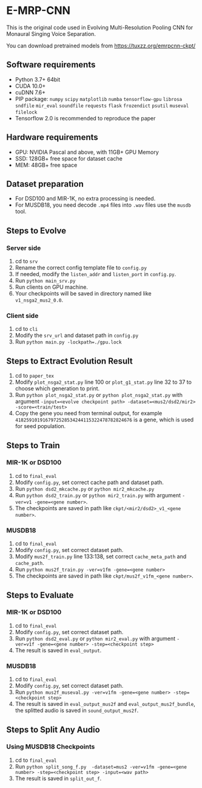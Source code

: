 # E-MRP-CNN
This is the original code used in Evolving Multi-Resolution Pooling CNN for Monaural Singing Voice Separation.

You can download pretrained models from https://tuxzz.org/emrpcnn-ckpt/

## Software requirements
* Python 3.7+ 64bit
* CUDA 10.0+
* cuDNN 7.6+
* PIP package: `numpy` `scipy` `matplotlib` `numba` `tensorflow-gpu` `librosa` `sndfile` `mir_eval` `soundfile` `requests` `flask` `frozendict` `psutil` `museval` `filelock`
* Tensorflow 2.0 is recommended to reproduce the paper

## Hardware requirements
* GPU: NVIDIA Pascal and above, with 11GB+ GPU Memory
* SSD: 128GB+ free space for dataset cache
* MEM: 48GB+ free space

## Dataset preparation
* For DSD100 and MIR-1K, no extra processing is needed.
* For MUSDB18, you need decode `.mp4` files into `.wav` files use the `musdb` tool.

## Steps to Evolve
### Server side
1. cd to `srv`
2. Rename the correct config template file to `config.py`
3. If needed, modify the `listen_addr` and `listen_port` in `config.py`.
4. Run `python main_srv.py`
5. Run clients on GPU machine.
6. Your checkpoints will be saved in directory named like `v1_nsga2_mus2_0.0`.

### Client side
1. cd to `cli`
2. Modify the `srv_url` and dataset path in `config.py`
3. Run `python main.py -lockpath=./gpu.lock`

## Steps to Extract Evolution Result
1. cd to `paper_tex`
2. Modify `plot_nsga2_stat.py` line 100 or `plot_g1_stat.py` line 32 to 37 to choose which generation to print.
3. Run `python plot_nsga2_stat.py` or `python plot_nsga2_stat.py` with argument `-input=<evolve checkpoint path> -dataset=<mus2/dsd2/mir2> -score=<train/test>`
4. Copy the gene you need from terminal output, for example `4182591019167972528534244115322478782824676` is a gene, which is used for seed population.

## Steps to Train
### MIR-1K or DSD100
1. cd to `final_eval`
2. Modify `config.py`, set correct cache path and dataset path.
3. Run `python dsd2_mkcache.py` or `python mir2_mkcache.py`
4. Run `python dsd2_train.py` or `python mir2_train.py` with argument `-ver=v1 -gene=<gene number>`.
5. The checkpoints are saved in path like `ckpt/<mir2/dsd2>_v1_<gene number>`.

### MUSDB18
1. cd to `final_eval`
2. Modify `config.py`, set correct dataset path.
3. Modify `mus2f_train.py` line 133:138, set correct `cache_meta_path` and `cache_path`.
4. Run `python mus2f_train.py -ver=v1fm -gene=<gene number>`
5. The checkpoints are saved in path like `ckpt/mus2f_v1fm_<gene number>`.

## Steps to Evaluate
### MIR-1K or DSD100
1. cd to `final_eval`
2. Modify `config.py`, set correct dataset path.
3. Run `python dsd2_eval.py` or `python mir2_eval.py` with argument `-ver=v1f -gene=<gene number> -step=<checkpoint step>`
4. The result is saved in `eval_output`.

### MUSDB18
1. cd to `final_eval`
2. Modify `config.py`, set correct dataset path.
3. Run `python mus2f_museval.py -ver=v1fm -gene=<gene number> -step=<checkpoint step>`
4. The result is saved in `eval_output_mus2f` and `eval_output_mus2f_bundle`, the splitted audio is saved in `sound_output_mus2f`.

## Steps to Split Any Audio
### Using MUSDB18 Checkpoints
1. cd to `final_eval`
2. Run `python split_song_f.py  -dataset=mus2 -ver=v1fm -gene=<gene number> -step=<checkpoint step> -input=<wav path>`
3. The result is saved in `split_out_f`.
